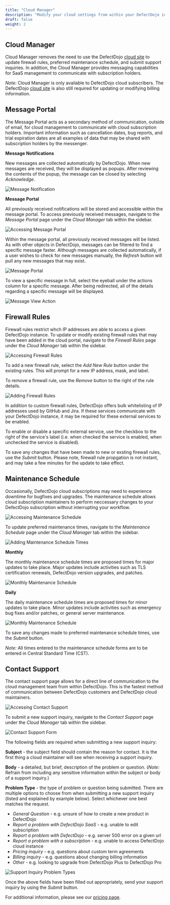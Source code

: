 ```yaml
---
title: "Cloud Manager"
description: "Modify your cloud settings from within your DefectDojo instance."
draft: false
weight: 2
---
```



## Cloud Manager

Cloud Manager removes the need to use the DefectDojo [cloud site](https://www.cloud.defectdojo.com) to update firewall rules, preferred maintenance schedule, and submit support inquiries. In addition, the Cloud Manager provides messaging capabilities for SaaS management to communicate with subscription holders.

_Note:_ Cloud Manager is only available to DefectDojo cloud subscribers. The DefectDojo [cloud site](https://www.cloud.defectdojo.com) is also still required for updating or modifying billing information.

## Message Portal

The Message Portal acts as a secondary method of communication, outside of email, for cloud management to communicate with cloud subscription holders. Important information such as cancellation dates, bug reports, and trial expiration dates are all examples of data that may be shared with subscription holders by the messenger.

__Message Notifications__

New messages are collected automatically by DefectDojo. When new messages are received, they will be displayed as popups. After reviewing the contents of the popup, the message can be closed by selecting _Acknowledge_.

![Message Notification](../../images/cloud_manager/cm-mp-popup.png)

__Message Portal__

All previously received notifications will be stored and accessible within the message portal. To access previously received messages, navigate to the _Message Portal_ page under the _Cloud Manager_ tab within the sidebar.

![Accessing Message Portal](../../images/cloud_manager/nav-cm-mp.png)

Within the message portal, all previously received messages will be listed. As with other objects in DefectDojo, messages can be filtered to find a specific message faster. Although messages are collected automatically, if a user wishes to check for new messages manually, the _Refresh_ button will pull any new messages that may exist.

![Message Portal](../../images/cloud_manager/cm-mp.png)

To view a specific message in full, select the eyeball under the actions column for a specific message. After being redirected, all of the details regarding a specific message will be displayed.

![Message View Action](../../images/cloud_manager/cm-mp-view.png)

## Firewall Rules

Firewall rules restrict whch IP addresses are able to access a given DefectDojo instance. To update or modify existing firewall rules that may have been added in the cloud portal, navigate to the _Firewall Rules_ page under the _Cloud Manager_ tab within the sidebar.

![Accessing Firewall Rules](../../images/cloud_manager/nav-cm-fr.png)

To add a new firewall rule, select the _Add New Rule_ button under the existing rules. This will prompt for a new IP address, mask, and label.

To remove a firewall rule, use the _Remove_ button to the right of the rule details.

![Adding Firewall Rules](../../images/cloud_manager/cm-fr-add.png)

In addition to custom firewall rules, DefectDojo offers bulk whitelisting of IP addresses used by GitHub and Jira. If these services communicate with your DefectDojo instance, it may be required for these external services to be enabled.

To enable or disable a specific external service, use the checkbox to the right of the service's label (i.e. when checked the service is enabled, when unchecked the service is disabled).

To save any changes that have been made to new or exsting firewall rules, use the _Submit_ button. Please note, firewall rule propgation is not instant, and may take a few minutes for the update to take effect.

## Maintenance Schedule

Occasionally, DefectDojo cloud subscriptions may need to experience downtime for bugfixes and upgrades. The maintenance schedule allows cloud subscription maintainers to perform neccessary changes to your DefectDojo subscription without interrupting your workflow.

![Accessing Maintenance Schedule](../../images/cloud_manager/nav-cm-ms.png)

To update preferred maintenance times, navigate to the _Maintenance Schedule_ page under the _Cloud Manager_ tab within the sidebar.

![Adding Maintenance Schedule Times](../../images/cloud_manager/cm-ms-view.png)

__Monthly__

The monthly maintenance schedule times are proposed times for major updates to take place. Major updates include activities such as TLS certification renewals, DefectDojo version upgrades, and patches.

![Monthly Maintenance Schedule](../../images/cloud_manager/cm-ms-monthly.png)

__Daily__

The daily maintenance schedule times are proposed times for minor updates to take place. Minor updates include activities such as emergency bug fixes and/or patches, or general server maintenance.

![Monthly Maintenance Schedule](../../images/cloud_manager/cm-ms-daily.png)

To save any changes made to preferred maintenance schedule times, use the _Submit_ button.

_Note:_ All times entered to the maintenance schedule forms are to be entered in Central Standard Time (CST).

## Contact Support

The contact support page allows for a direct line of communication to the cloud management team from within DefectDojo. This is the fastest method of communication between DefectDojo customers and DefectDojo cloud maintainers.

![Accessing Contact Support](../../images/cloud_manager/nav-cm-cs.png)

To submit a new support inquiry, navigate to the _Contact Support_ page under the _Cloud Manager_ tab within the sidebar.

![Contact Support Form](../../images/cloud_manager/cm-cs-view.png)

The following fields are required when submitting a new support inquiry:

__Subject__ - the subject field should contain the reason for contact. It is the first thing a cloud maintainer will see when receiving a support inquiry.

__Body__ - a detailed, but brief, description of the problem or question. (_Note:_ Refrain from including any sensitive information within the subject or body of a support inquiry.)

__Problem Type__ - the type of problem or question being submitted. There are multiple options to choose from when submitting a new support inquiry (listed and explained by example below). Select whichever one best matches the request.

- _General Question_ - e.g. unsure of how to create a new product in DefectDojo
- _Report a problem with DefectDojo SaaS_ - e.g. unable to edit subscription
- _Report a problem with DefectDojo_ - e.g. server 500 error on a given url
- _Report a problem with a subscription_ - e.g. unable to access DefectDojo cloud instance
- _Pricing inquiry_ - e.g. questions about custom term agreements
- _Billing inquiry_ - e.g. questions about changing billing information
- _Other_ - e.g. looking to upgrade from DefectDojo Plus to DefectDojo Pro

![Support Inquiry Problem Types](../../images/cloud_manager/cm-cs-problems.png)

Once the above fields have been filled out appropriately, send your support inquiry by using the _Submit_ button.

For additional information, please see our [pricing page](https://www.defectdojo.com/pricing).